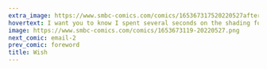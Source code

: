 ```yaml
---
extra_image: https://www.smbc-comics.com/comics/165367317520220527after.png
hovertext: I want you to know I spent several seconds on the shading for Sally.
image: https://www.smbc-comics.com/comics/1653673119-20220527.png
next_comic: email-2
prev_comic: foreword
title: Wish
---
```


